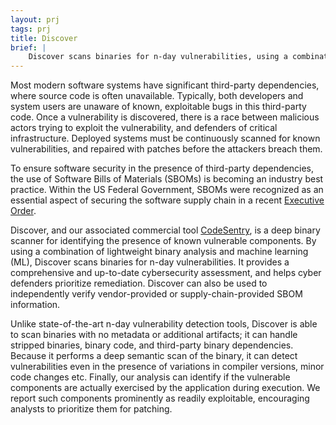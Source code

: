 ```yaml
---
layout: prj
tags: prj
title: Discover
brief: |
    Discover scans binaries for n-day vulnerabilities, using a combination of lightweight binary analysis and machine learning (ML).
---
```


Most modern software systems have significant third-party dependencies, where source code is often unavailable. Typically, both developers and system users are unaware of known, exploitable bugs in this third-party code. Once a vulnerability is discovered, there is a race between malicious actors trying to exploit the vulnerability, and defenders of critical infrastructure. Deployed systems must be continuously scanned for known vulnerabilities, and repaired with patches before the attackers breach them.

To ensure software security in the presence of third-party dependencies, the use of Software Bills of Materials (SBOMs) is becoming an industry best practice. Within the US Federal Government, SBOMs were recognized as an essential aspect of securing the software supply chain in a recent [Executive Order](https://www.whitehouse.gov/briefing-room/presidential-actions/2021/05/12/executive-order-on-improving-the-nations-cybersecurity/).

Discover, and our associated commercial tool [CodeSentry](https://www.grammatech.com/codesentry-sca), is a deep binary scanner for identifying the presence of known vulnerable components. By using a combination of lightweight binary analysis and machine learning (ML), Discover scans binaries for n-day vulnerabilities. It provides a comprehensive and up-to-date cybersecurity assessment, and helps cyber defenders prioritize remediation. Discover can also be used to independently verify vendor-provided or supply-chain-provided SBOM information.

Unlike state-of-the-art n-day vulnerability detection tools, Discover is able to scan binaries with no metadata or additional artifacts; it can handle stripped binaries, binary code, and third-party binary dependencies. Because it performs a deep semantic scan of the binary, it can detect vulnerabilities even in the presence of variations in compiler versions, minor code changes etc. Finally, our analysis can identify if the vulnerable components are actually exercised by the application during execution. We report such components prominently as readily exploitable, encouraging analysts to prioritize them for patching.
